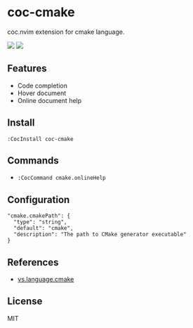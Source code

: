 # coc-cmake

coc.nvim extension for cmake language.

![](https://user-images.githubusercontent.com/20282795/75767012-06869580-5d7d-11ea-9e89-8b8f173eed96.png)
![](https://user-images.githubusercontent.com/20282795/75767017-07b7c280-5d7d-11ea-900b-11eac5213b82.png)

## Features

- Code completion
- Hover document
- Online document help

## Install

```
:CocInstall coc-cmake
```

## Commands

- `:CocCommand cmake.onlineHelp`

## Configuration

```jsonc
"cmake.cmakePath": {
  "type": "string",
  "default": "cmake",
  "description": "The path to CMake generator executable"
}
```

## References

- [vs.language.cmake](https://github.com/twxs/vs.language.cmake)

## License

MIT
